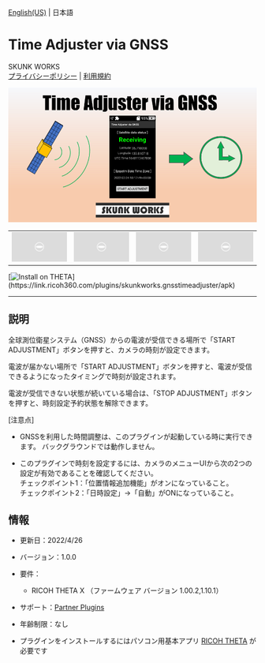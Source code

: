 [English(US)](README.md) | 日本語

# Time Adjuster via GNSS
SKUNK WORKS  
[プライバシーポリシー](../../README.ja.md#%E3%83%97%E3%83%A9%E3%82%A4%E3%83%90%E3%82%B7%E3%83%BC%E3%83%9D%E3%83%AA%E3%82%B7%E3%83%BC) | [利用規約](../../README.ja.md#%E5%88%A9%E7%94%A8%E8%A6%8F%E7%B4%84)

<div align="center">
 <img src="1.png">
 <table>
  <tr>
   <td><img src="../../resources/common/img/noimg.png"></td>
   <td><img src="../../resources/common/img/noimg.png"></td>
   <td><img src="../../resources/common/img/noimg.png"></td>
   <td><img src="../../resources/common/img/noimg.png"></td>
  </tr>
 </table>
</div>

[![Install on THETA](https://assets.ricoh360.com/image/upload/v1/front/theta/install-button.svg?)](https://link.ricoh360.com/plugins/skunkworks.gnsstimeadjuster/apk)

***

## 説明
全球測位衛星システム（GNSS）からの電波が受信できる場所で「START ADJUSTMENT」ボタンを押すと、カメラの時刻が設定できます。  
  
電波が届かない場所で「START ADJUSTMENT」ボタンを押すと、電波が受信できるようになったタイミングで時刻が設定されます。  
  
電波が受信できない状態が続いている場合は、「STOP ADJUSTMENT」ボタンを押すと、時刻設定予約状態を解除できます。  
  

[注意点]  
  
- GNSSを利用した時間調整は、このプラグインが起動している時に実行できます。 バックグラウンドでは動作しません。

- このプラグインで時刻を設定するには、カメラのメニューUIから次の2つの設定が有効であることを確認してください。  
チェックポイント1：「位置情報追加機能」がオンになっていること。  
チェックポイント2：「日時設定」→「自動」がONになっていること。   

## 情報
  * 更新日：2022/4/26
  * バージョン：1.0.0
  * 要件：
    * RICOH THETA X （ファームウェア バージョン 1.00.2,1.10.1）
  * サポート：[Partner Plugins](https://github.com/theta-skunkworks/theta-plugin-time-adjuster-via-gnss)
  * 年齢制限：なし

* プラグインをインストールするにはパソコン用基本アプリ [RICOH THETA](https://theta360.com/ja/about/application/pc.html#app-detail-01) が必要です
